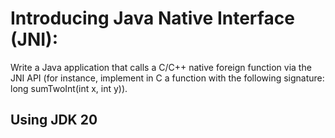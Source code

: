 # Introducing Java Native Interface (JNI):

Write a Java application that calls a C/C++ native foreign function via the JNI API (for instance, implement in C a
function with the following signature: long sumTwoInt(int x, int y)).

## Using JDK 20